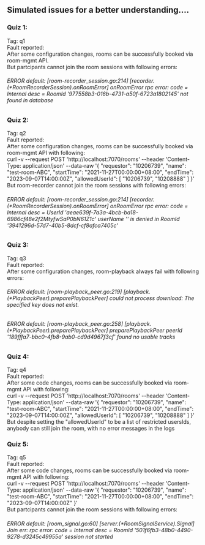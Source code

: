 ## Simulated issues for a better understanding....
### Quiz 1:
Tag: q1 <br>
Fault reported: <br>
After some configuration changes, rooms can be successfully booked via room-mgmt API. <br>
But partcipants cannot join the room sessions with following errors:
###### ERROR default: [room-recorder_session.go:214] [recorder.(*RoomRecorderSession).onRoomError] onRoomError rpc error: code = Internal desc = RoomId '977558b3-016b-4731-a50f-6723a1802145' not found in database

### Quiz 2:
Tag: q2 <br>
Fault reported: <br>
After some configuration changes, rooms can be successfully booked via room-mgmt API with following: <br>
curl -v --request POST 'http://localhost:7070/rooms' 
--header 'Content-Type: application/json' 
--data-raw '{
    "requestor": "10206739",
    "name": "test-room-ABC",
    "startTime": "2021-11-27T00:00:00+08:00",
    "endTime": "2023-09-07T14:00:00Z",
    "allowedUserId": [
        "10206739",
        "10208888"
    ]
}'  <br>
But room-recorder cannot join the room sessions with following errors:
###### ERROR default: [room-recorder_session.go:214] [recorder.(*RoomRecorderSession).onRoomError] onRoomError rpc error: code = Internal desc = UserId 'aeae639f-7a3a-4bcb-ba18-6986cf48e2f2MtyfwSaP0bN61Z1c' userName '' is denied in RoomId '3941296d-57d7-40b5-8dcf-cf8afca7405c'

### Quiz 3:
Tag: q3 <br>
Fault reported: <br>
After some configuration changes, room-playback always fail with following errors:
###### ERROR default: [room-playback_peer.go:219] [playback.(*PlaybackPeer).preparePlaybackPeer] could not process download: The specified key does not exist. 
###### ERROR default: [room-playback_peer.go:258] [playback.(*PlaybackPeer).preparePlaybackPeer] preparePlaybackPeer peerId '189fffa7-bbc0-4fb8-9ab0-cd9d4967f3cf' found no usable tracks 

### Quiz 4:
Tag: q4 <br>
Fault reported: <br>
After some code changes, rooms can be successfully booked via room-mgmt API with following: <br>
curl -v --request POST 'http://localhost:7070/rooms' 
--header 'Content-Type: application/json' 
--data-raw '{
    "requestor": "10206739",
    "name": "test-room-ABC",
    "startTime": "2021-11-27T00:00:00+08:00",
    "endTime": "2023-09-07T14:00:00Z",
    "allowedUserId": [
        "10206739",
        "10208888"
    ]
}'  <br>
But despite setting the "allowedUserId" to be a list of restricted usersIds, anybody can still join the room, with no error messages in the logs

### Quiz 5:
Tag: q5 <br>
Fault reported: <br>
After some code changes, rooms can be successfully booked via room-mgmt API with following: <br>
curl -v --request POST 'http://localhost:7070/rooms' 
--header 'Content-Type: application/json' 
--data-raw '{
    "requestor": "10206739",
    "name": "test-room-ABC",
    "startTime": "2021-11-27T00:00:00+08:00",
    "endTime": "2023-09-07T14:00:00Z"
}'  <br>
But partcipants cannot join the room sessions with following errors:
###### ERROR default: [room_signal.go:60] [server.(*RoomSignalService).Signal] Join err: rpc error: code = Internal desc = RoomId '501f6fb3-48b0-4490-9278-d3245c49955a' session not started 
